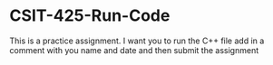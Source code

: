 # CSIT-425-Run-Code
This is a practice assignment.
I want you to run the C++ file add in a comment with you name and date and then submit the assignment
